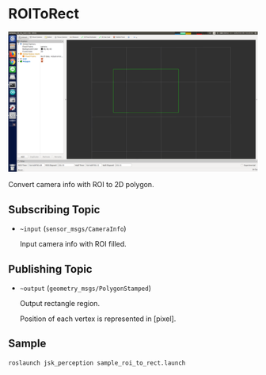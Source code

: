 # ROIToRect

![](images/roi_to_rect.png)

Convert camera info with ROI to 2D polygon.

## Subscribing Topic
* `~input` (`sensor_msgs/CameraInfo`)

  Input camera info with ROI filled.


## Publishing Topic
* `~output` (`geometry_msgs/PolygonStamped`)

  Output rectangle region.

  Position of each vertex is represented in [pixel].


## Sample

```bash
roslaunch jsk_perception sample_roi_to_rect.launch
```
